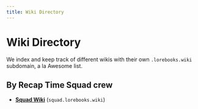 ```yaml
---
title: Wiki Directory
---
```


# Wiki Directory

We index and keep track of different wikis with their own `.lorebooks.wiki`
subdomain, a la Awesome list.

## By Recap Time Squad crew

* [**Squad Wiki**](https://squad.lorebooks.wiki) (`squad.lorebooks.wiki`)